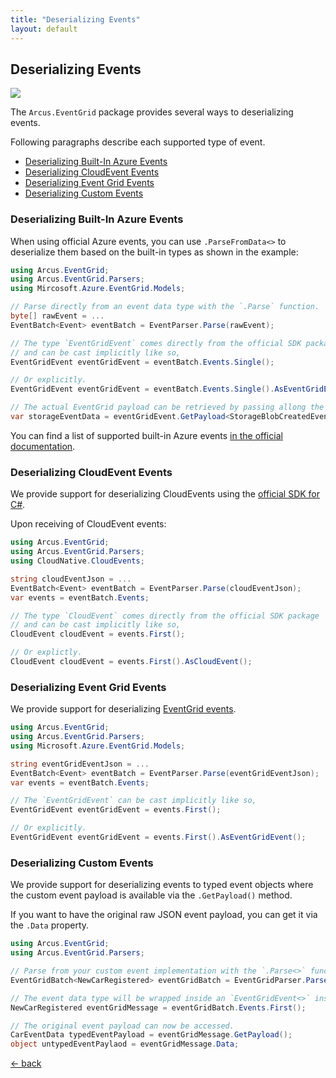 ```yaml
---
title: "Deserializing Events"
layout: default
---
```


## Deserializing Events

![](https://img.shields.io/badge/Available%20starting-v3.0-green?link=https://github.com/arcus-azure/arcus.eventgrid/releases/tag/v3.0.0)

The `Arcus.EventGrid` package provides several ways to deserializing events.

Following paragraphs describe each supported type of event.

- [Deserializing Built-In Azure Events](#deserializing-built-in-azure-events)
- [Deserializing CloudEvent Events](#deserializing-cloudevent-events)
- [Deserializing Event Grid Events](#deserializing-event-grid-events)
- [Deserializing Custom Events](#deserializing-custom-events)

### Deserializing Built-In Azure Events

When using official Azure events, you can use `.ParseFromData<>` to deserialize them based on the built-in types as shown in the example:

```csharp
using Arcus.EventGrid;
using Arcus.EventGrid.Parsers;
using Mircosoft.Azure.EventGrid.Models;

// Parse directly from an event data type with the `.Parse` function.
byte[] rawEvent = ...
EventBatch<Event> eventBatch = EventParser.Parse(rawEvent);

// The type `EventGridEvent` comes directly from the official SDK package
// and can be cast implicitly like so,
EventGridEvent eventGridEvent = eventBatch.Events.Single();

// Or explicitly.
EventGridEvent eventGridEvent = eventBatch.Events.Single().AsEventGridEvent();

// The actual EventGrid payload can be retrieved by passing allong the Azure SDK model type.
var storageEventData = eventGridEvent.GetPayload<StorageBlobCreatedEventData>();
```

You can find a list of supported built-in Azure events [in the official documentation](https://docs.microsoft.com/en-us/dotnet/api/microsoft.azure.eventgrid.models?view=azure-dotnet).

### Deserializing CloudEvent Events

We provide support for deserializing CloudEvents using the [official SDK for C#](https://github.com/cloudevents/sdk-csharp).

Upon receiving of CloudEvent events:

```csharp
using Arcus.EventGrid;
using Arcus.EventGrid.Parsers;
using CloudNative.CloudEvents;

string cloudEventJson = ...
EventBatch<Event> eventBatch = EventParser.Parse(cloudEventJson);
var events = eventBatch.Events;

// The type `CloudEvent` comes directly from the official SDK package
// and can be cast implicitly like so, 
CloudEvent cloudEvent = events.First();

// Or explictly.
CloudEvent cloudEvent = events.First().AsCloudEvent();
```

### Deserializing Event Grid Events

We provide support for deserializing [EventGrid events](https://docs.microsoft.com/en-us/azure/event-grid/event-schema).

```csharp
using Arcus.EventGrid;
using Arcus.EventGrid.Parsers;
using Microsoft.Azure.EventGrid.Models;

string eventGridEventJson = ...
EventBatch<Event> eventBatch = EventParser.Parse(eventGridEventJson);
var events = eventBatch.Events;

// The `EventGridEvent` can be cast implicitly like so, 
EventGridEvent eventGridEvent = events.First();

// Or explicitly.
EventGridEvent eventGridEvent = events.First().AsEventGridEvent();
```

### Deserializing Custom Events

We provide support for deserializing events to typed event objects where the custom event payload is available via the `.GetPayload()` method.

If you want to have the original raw JSON event payload, you can get it via the `.Data` property.

```csharp
using Arcus.EventGrid;
using Arcus.EventGrid.Parsers;

// Parse from your custom event implementation with the `.Parse<>` function.
EventGridBatch<NewCarRegistered> eventGridBatch = EventGridParser.Parse<NewCarRegistered>(rawEvent);

// The event data type will be wrapped inside an `EventGridEvent<>` instance.
NewCarRegistered eventGridMessage = eventGridBatch.Events.First();

// The original event payload can now be accessed.
CarEventData typedEventPayload = eventGridMessage.GetPayload();
object untypedEventPaylaod = eventGridMessage.Data;
```

[&larr; back](/)
